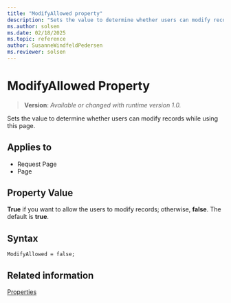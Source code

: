 ```yaml
---
title: "ModifyAllowed property"
description: "Sets the value to determine whether users can modify records while using this page."
ms.author: solsen
ms.date: 02/18/2025
ms.topic: reference
author: SusanneWindfeldPedersen
ms.reviewer: solsen
---
```

[//]: # (START>DO_NOT_EDIT)
[//]: # (IMPORTANT:Do not edit any of the content between here and the END>DO_NOT_EDIT.)
[//]: # (Any modifications should be made in the .xml files in the ModernDev repo.)
# ModifyAllowed Property
> **Version**: _Available or changed with runtime version 1.0._

Sets the value to determine whether users can modify records while using this page.

## Applies to
-   Request Page
-   Page

[//]: # (IMPORTANT: END>DO_NOT_EDIT)

## Property Value

**True** if you want to allow the users to modify records; otherwise, **false**. The default is **true**. 

## Syntax

```AL
ModifyAllowed = false;
``` 
  
## Related information

[Properties](devenv-properties.md)